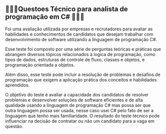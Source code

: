  ## 👨🏿‍💻Questoes Técnico para analista de programação em C# 👨🏿‍💻

Foi uma avaliação utilizada por empresas e recrutadores para avaliar as habilidades e conhecimentos de candidatos que desejam trabalhar com desenvolvimento de software utilizando a linguagem de programação C#.

Esse teste foi composto por uma série de perguntas teóricas e práticas que abrangem diversos tópicos relacionados à logica de programação, como tipos de dados, estruturas de controle de fluxo, classes e objetos, e programação orientada a objetos.

Além disso, esse teste pode incluir a resolução de problemas e desafios de programação que exigem a aplicação prática dos conceitos e habilidades aprendidos.

O objetivo do teste é avaliar a capacidade dos candidatos de resolver problemas e desenvolver soluções de software eficientes e de alta qualidade usando a linguagem de programação C# mas possa ser que outra linguagem possa ser usada, nesse caso usei C# pelo fato de ser a linguagem que tenho mais familiaridade. O resultado do teste técnico pode influenciar na decisão de contratar ou não um candidato para a vaga em questão.
